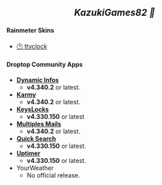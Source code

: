<h2 align="center"><i>KazukiGames82 👋</i></h2>
<h4><b>Rainmeter Skins</b></h4>
  
  - [🕑 ttyclock](https://github.com/KazukiGames/ttyclock-for-rainmeter/blob/main/README.md)

<h4><b>Droptop Community Apps</b></h4>

  - **[Dynamic Infos](https://github.com/KazukiGames82/Dynamic_Infos-KazukiGames82/blob/main/README.md#dynamic-infos---kazukigames82)**
    - **v4.340.2** or latest.
  - **[Karmy](https://github.com/KazukiGames82/Karmy-KazukiGames82/blob/main/README.md#karmy---kazukigames82)**
    - **v4.340.2** or latest.
  - **[KeysLocks](https://github.com/KazukiGames82/KeysLocks-KazukiGames82/blob/main/README.md#keyslocks---kazukigames82)**
    - **v4.330.150** or latest
  - **[Multiples Mails](https://github.com/KazukiGames82/Multiples_Mails-KazukiGames82/blob/main/README.md#multiples-mails---kazukigames82)**
    - **v4.340.2** or latest.
  - **[Quick Search](https://github.com/KazukiGames82/Quick_Search-KazukiGames82/blob/main/README.md#quick-search---kazukigames82)**
    - **v4.330.150** or latest.
  - **[Uptimer](https://github.com/KazukiGames82/Uptimer-KazukiGames82/blob/main/README.md#uptimer---kazukigames82)**
    - **v4.330.150** or latest.
  - YourWeather
    - No official release.
